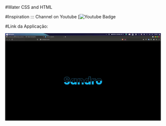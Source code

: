 #Water CSS and HTML

#Inspiration ::: Channel on Youtube [![Youtube Badge](https://www.youtube.com/c/OnlineTutorials4Designers)


#Link da Applicação:



<img src="https://github.com/sandrocarvalho10/water-animation-css/blob/master/img/water-animation.gif">
